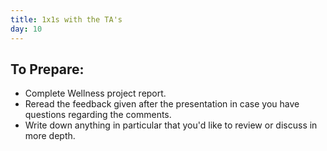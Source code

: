 ```yaml
---
title: 1x1s with the TA's
day: 10
---
```


To Prepare:
------------
- Complete Wellness project report.
- Reread the feedback given after the presentation in case you have questions regarding the comments.
- Write down anything in particular that you'd like to review or discuss in more depth.
